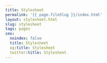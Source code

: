 ```yaml
---
title: Stylesheet
permalink: '{{ page.fileSlug }}/index.html'
layout: stylesheet.html
slug: stylesheet
tags: pages
seo:
  noindex: false
  title: Stylesheet
  og:title: Stylesheet
  twitter:title: Stylesheet
---
```



